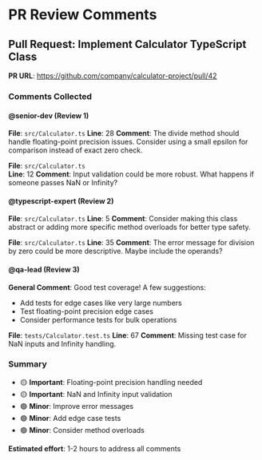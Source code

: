 # PR Review Comments

## Pull Request: Implement Calculator TypeScript Class

**PR URL**: https://github.com/company/calculator-project/pull/42

### Comments Collected

#### @senior-dev (Review 1)
**File**: `src/Calculator.ts`
**Line**: 28
**Comment**: The divide method should handle floating-point precision issues. Consider using a small epsilon for comparison instead of exact zero check.

**File**: `src/Calculator.ts`  
**Line**: 12
**Comment**: Input validation could be more robust. What happens if someone passes NaN or Infinity?

#### @typescript-expert (Review 2)
**File**: `src/Calculator.ts`
**Line**: 5
**Comment**: Consider making this class abstract or adding more specific method overloads for better type safety.

**File**: `src/Calculator.ts`
**Line**: 35
**Comment**: The error message for division by zero could be more descriptive. Maybe include the operands?

#### @qa-lead (Review 3)
**General Comment**: Good test coverage! A few suggestions:
- Add tests for edge cases like very large numbers
- Test floating-point precision edge cases
- Consider performance tests for bulk operations

**File**: `tests/Calculator.test.ts`
**Line**: 67
**Comment**: Missing test case for NaN inputs and Infinity handling.

### Summary
- 🟡 **Important**: Floating-point precision handling needed
- 🟡 **Important**: NaN and Infinity input validation
- 🟢 **Minor**: Improve error messages
- 🟢 **Minor**: Add edge case tests
- 🟢 **Minor**: Consider method overloads

**Estimated effort**: 1-2 hours to address all comments